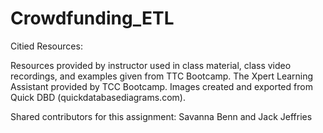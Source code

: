# Crowdfunding_ETL

Citied Resources:

Resources provided by instructor used in class material, class video recordings, and examples given from TTC Bootcamp. The Xpert Learning Assistant provided by TCC Bootcamp. Images created and exported from Quick DBD (quickdatabasediagrams.com).

Shared contributors for this assignment: Savanna Benn and Jack Jeffries
